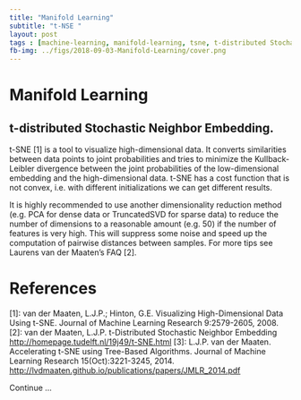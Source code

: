 ```yaml
---
title: "Manifold Learning"
subtitle: "t-NSE "
layout: post
tags : [machine-learning, manifold-learning, tsne, t-distributed Stochastic Neighbor Embedding, multidimensional-scaling]
fb-img: ../figs/2018-09-03-Manifold-Learning/cover.png
---
```


# Manifold Learning

## t-distributed Stochastic Neighbor Embedding.

t-SNE [1] is a tool to visualize high-dimensional data. It converts similarities between data points to joint probabilities and tries to minimize the Kullback-Leibler divergence between the joint probabilities of the low-dimensional embedding and the high-dimensional data. t-SNE has a cost function that is not convex, i.e. with different initializations we can get different results.

It is highly recommended to use another dimensionality reduction method (e.g. PCA for dense data or TruncatedSVD for sparse data) to reduce the number of dimensions to a reasonable amount (e.g. 50) if the number of features is very high. This will suppress some noise and speed up the computation of pairwise distances between samples. For more tips see Laurens van der Maaten’s FAQ [2].

# References

[1]: van der Maaten, L.J.P.; Hinton, G.E. Visualizing High-Dimensional Data
Using t-SNE. Journal of Machine Learning Research 9:2579-2605, 2008.
[2]: van der Maaten, L.J.P. t-Distributed Stochastic Neighbor Embedding
http://homepage.tudelft.nl/19j49/t-SNE.html
[3]: L.J.P. van der Maaten. Accelerating t-SNE using Tree-Based Algorithms.
Journal of Machine Learning Research 15(Oct):3221-3245, 2014. http://lvdmaaten.github.io/publications/papers/JMLR_2014.pdf



Continue ...
